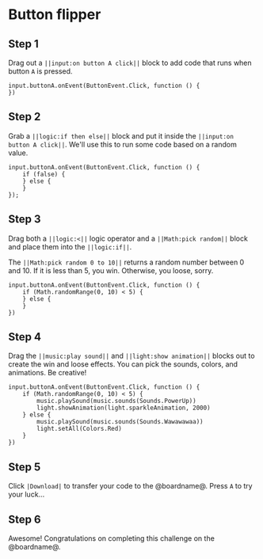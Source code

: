 # Button flipper

## Step 1

Drag out a ``||input:on button A click||`` block to add code that runs when button ``A`` is pressed.

```blocks
input.buttonA.onEvent(ButtonEvent.Click, function () {
})
```

## Step 2

Grab a ``||logic:if then else||`` block and put it inside the ``||input:on button A click||``. We'll use this to run some code based on a random value.

```blocks
input.buttonA.onEvent(ButtonEvent.Click, function () {
    if (false) {
    } else {
    }
});
```

## Step 3

Drag both a ``||logic:<||`` logic operator and a ``||Math:pick random||`` block and place them into the ``||logic:if||``.

The ``||Math:pick random 0 to 10||`` returns a random number between 0 and 10. If it is less than 5, you win. Otherwise, you loose, sorry.

```blocks
input.buttonA.onEvent(ButtonEvent.Click, function () {
    if (Math.randomRange(0, 10) < 5) {
    } else {
    }
})
```

## Step 4

Drag the ``||music:play sound||`` and ``||light:show animation||`` blocks out to create the win and loose effects. You can pick the sounds, colors, and animations. Be creative!

```blocks
input.buttonA.onEvent(ButtonEvent.Click, function () {
    if (Math.randomRange(0, 10) < 5) {
        music.playSound(music.sounds(Sounds.PowerUp))
        light.showAnimation(light.sparkleAnimation, 2000)
    } else {
        music.playSound(music.sounds(Sounds.Wawawawaa))
        light.setAll(Colors.Red)
    }
})
```

## Step 5

Click ``|Download|`` to transfer your code to the @boardname@. Press ``A`` to try your luck...

## Step 6

Awesome! Congratulations on completing this challenge on the @boardname@.
